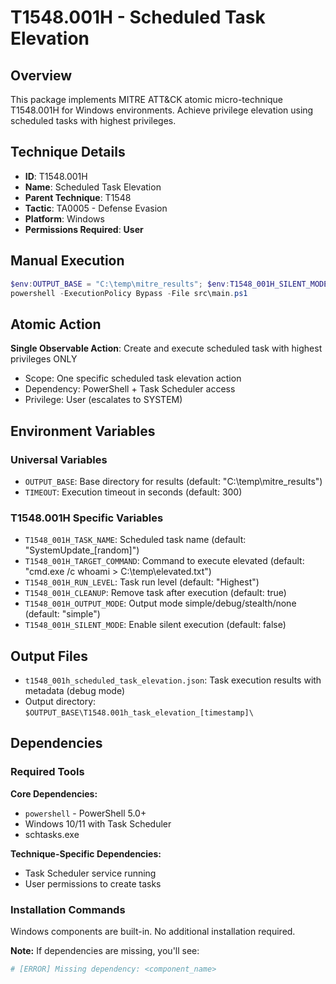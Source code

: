 # T1548.001H - Scheduled Task Elevation

## Overview
This package implements MITRE ATT&CK atomic micro-technique T1548.001H for Windows environments. Achieve privilege elevation using scheduled tasks with highest privileges.

## Technique Details
- **ID**: T1548.001H
- **Name**: Scheduled Task Elevation
- **Parent Technique**: T1548
- **Tactic**: TA0005 - Defense Evasion
- **Platform**: Windows
- **Permissions Required**: **User**

## Manual Execution
```powershell
$env:OUTPUT_BASE = "C:\temp\mitre_results"; $env:T1548_001H_SILENT_MODE = $false
powershell -ExecutionPolicy Bypass -File src\main.ps1
```

## Atomic Action
**Single Observable Action**: Create and execute scheduled task with highest privileges ONLY
- Scope: One specific scheduled task elevation action
- Dependency: PowerShell + Task Scheduler access
- Privilege: User (escalates to SYSTEM)

## Environment Variables

### Universal Variables
- `OUTPUT_BASE`: Base directory for results (default: "C:\temp\mitre_results")
- `TIMEOUT`: Execution timeout in seconds (default: 300)

### T1548.001H Specific Variables
- `T1548_001H_TASK_NAME`: Scheduled task name (default: "SystemUpdate_[random]")
- `T1548_001H_TARGET_COMMAND`: Command to execute elevated (default: "cmd.exe /c whoami > C:\temp\elevated.txt")
- `T1548_001H_RUN_LEVEL`: Task run level (default: "Highest")
- `T1548_001H_CLEANUP`: Remove task after execution (default: true)
- `T1548_001H_OUTPUT_MODE`: Output mode simple/debug/stealth/none (default: "simple")
- `T1548_001H_SILENT_MODE`: Enable silent execution (default: false)

## Output Files
- `t1548_001h_scheduled_task_elevation.json`: Task execution results with metadata (debug mode)
- Output directory: `$OUTPUT_BASE\T1548.001h_task_elevation_[timestamp]\`

## Dependencies

### Required Tools
**Core Dependencies:**
- `powershell` - PowerShell 5.0+
- Windows 10/11 with Task Scheduler
- schtasks.exe

**Technique-Specific Dependencies:**
- Task Scheduler service running
- User permissions to create tasks

### Installation Commands
Windows components are built-in. No additional installation required.

**Note:** If dependencies are missing, you'll see:
```powershell
# [ERROR] Missing dependency: <component_name>
```